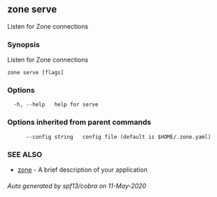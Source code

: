 ## zone serve

Listen for Zone connections

### Synopsis

Listen for Zone connections

```
zone serve [flags]
```

### Options

```
  -h, --help   help for serve
```

### Options inherited from parent commands

```
      --config string   config file (default is $HOME/.zone.yaml)
```

### SEE ALSO

* [zone](zone.md)	 - A brief description of your application

###### Auto generated by spf13/cobra on 11-May-2020
